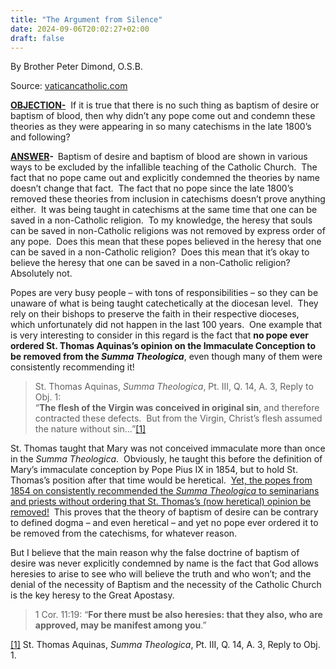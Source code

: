 ```yaml
---
title: "The Argument from Silence"
date: 2024-09-06T20:02:27+02:00
draft: false
---
```



By Brother Peter Dimond, O.S.B.

Source: [vaticancatholic.com](https://vaticancatholic.com/argument-from-silence/)

<p><strong><u>OBJECTION-</u></strong>  If it is true that there is no such thing as baptism of desire or baptism of blood, then why didn’t any pope come out and condemn these theories as they were appearing in so many catechisms in the late 1800’s and following?</p>
<p><strong><u>ANSWER</u></strong><strong>-  </strong>Baptism of desire and baptism of blood are shown in various ways to be excluded by the infallible teaching of the Catholic Church.  The fact that no pope came out and explicitly condemned the theories by name doesn’t change that fact.  The fact that no pope since the late 1800’s removed these theories from inclusion in catechisms doesn’t prove anything either.  It was being taught in catechisms at the same time that one can be saved in a non-Catholic religion.  To my knowledge, the heresy that souls can be saved in non-Catholic religions was not removed by express order of any pope.  Does this mean that these popes believed in the heresy that one can be saved in a non-Catholic religion?  Does this mean that it’s okay to believe the heresy that one can be saved in a non-Catholic religion?  Absolutely not. </p>
<p>Popes are very busy people – with tons of responsibilities – so they can be unaware of what is being taught catechetically at the diocesan level.  They rely on their bishops to preserve the faith in their respective dioceses, which unfortunately did not happen in the last 100 years.  One example that is very interesting to consider in this regard is the fact that <strong>no pope ever ordered St. Thomas Aquinas’s opinion on the Immaculate Conception to be removed from the <em>Summa Theologica</em></strong>, even though many of them were consistently recommending it! </p>
<blockquote>
<p>St. Thomas Aquinas, <em>Summa Theologica</em>, Pt. III, Q. 14, A. 3, Reply to Obj. 1:<br />“<strong>The flesh of the Virgin was conceived in original sin</strong>, and therefore contracted these defects.  But from the Virgin, Christ’s flesh assumed the nature without sin…”<a href="#_edn1" name="_ednref1">[1]</a></p>
</blockquote>
<p>St. Thomas taught that Mary was not conceived immaculate more than once in the <em>Summa Theologica</em>.  Obviously, he taught this before the definition of Mary’s immaculate conception by Pope Pius IX in 1854, but to hold St. Thomas’s position after that time would be heretical.  <u>Yet, the popes from 1854 on consistently recommended the <em>Summa Theologica</em> to seminarians and priests without ordering that St. Thomas’s (now heretical) opinion be removed!</u>  This proves that the theory of baptism of desire can be contrary to defined dogma – and even heretical – and yet no pope ever ordered it to be removed from the catechisms, for whatever reason.</p>
<p>But I believe that the main reason why the false doctrine of baptism of desire was never explicitly condemned by name is the fact that God allows heresies to arise to see who will believe the truth and who won’t; and the denial of the necessity of Baptism and the necessity of the Catholic Church is the key heresy to the Great Apostasy.</p>
<blockquote>
<p>1 Cor. 11:19: “<strong>For there must be also heresies: that they also, who are approved, may be manifest among you</strong>.”</p>
</blockquote>
<div class="footnotes">
<p><a href="#_ednref1" name="_edn1">[1]</a> St. Thomas Aquinas, <em>Summa Theologica</em>, Pt. III, Q. 14, A. 3, Reply to Obj. 1.</p>
</div>
